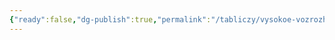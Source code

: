 ```yaml
---
{"ready":false,"dg-publish":true,"permalink":"/tabliczy/vysokoe-vozrozhdenie/kapella-medichi/","dgPassFrontmatter":true}
---
```



